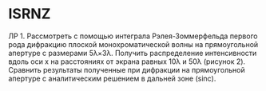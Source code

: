 # ISRNZ

ЛР 1. Рассмотреть с помощью интеграла Рэлея-Зоммерфельда первого рода дифракцию плоской монохроматической волны на прямоугольной апертуре с размерами 5λ×3λ. Получить распределение интенсивности вдоль оси x на расстояниях от экрана равных 10λ и 50λ (рисунок 2). Сравнить результаты полученные при дифракции на прямоугольной апертуре с аналитическим решением в дальней зоне (sinc).
